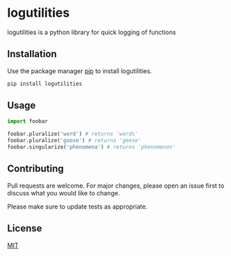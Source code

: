 # logutilities

logutilities is a python library for quick logging of functions

## Installation

Use the package manager [pip](https://pip.pypa.io/en/stable/) to install logutilities.

```bash
pip install logutilities
```

## Usage

```python
import foobar

foobar.pluralize('word') # returns 'words'
foobar.pluralize('goose') # returns 'geese'
foobar.singularize('phenomena') # returns 'phenomenon'
```

## Contributing
Pull requests are welcome. For major changes, please open an issue first to discuss what you would like to change.

Please make sure to update tests as appropriate.

## License
[MIT](https://choosealicense.com/licenses/mit/)